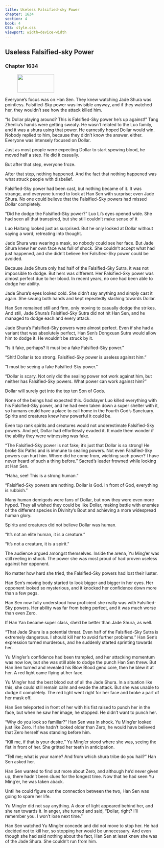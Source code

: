 ```yaml
---
title: Useless Falsified-sky Power
chapter: 1634
section: 4
book: 4
CSS: style.css
viewport: width=device-width
---
```


## Useless Falsified-sky Power

### Chapter 1634

<figure>
	<img src="../Images/gem.gif" alt="" id="gem" width="120" height="60" />
</figure>

Everyone’s focus was on Han Sen. They knew watching Jade Shura was pointless. Falsified-Sky power was invisible anyway, and if they watched her, they wouldn’t see how the attack killed him.

“Is Dollar playing around? This is Falsified-Sky power he’s up against!” Tang Zhenliu’s hands were getting sweaty. He wasn’t related to the Luo family, and it was a shura using that power. He earnestly hoped Dollar would win. Nobody replied to him, because they didn’t know the answer, either. Everyone was intensely focused on Dollar.

Just as most people were expecting Dollar to start spewing blood, he moved half a step. He did it casually.

But after that step, everyone froze.

After that step, nothing happened. And the fact that nothing happened was what struck people with disbelief.

Falsified-Sky power had been cast, but nothing became of it. It was strange, and everyone turned to look at Han Sen with surprise; even Jade Shura. No one could believe that the Falsified-Sky powers had missed Dollar completely.

“Did he dodge the Falsified-Sky power?” Luo Li’s eyes opened wide. She had seen all that transpired, but she still couldn’t make sense of it

Luo Haitang looked just as surprised. But he only looked at Dollar without saying a word, retreating into thought.

Jade Shura was wearing a mask, so nobody could see her face. But Jade Shura knew her own face was full of shock. She couldn’t accept what had just happened, and she didn’t believe her Falsified-Sky power could be avoided.

Because Jade Shura only had half of the Falsified-Sky Sutra, it was not impossible to dodge. But hers was different. Her Falsified-Sky power was almost perfect due to her blood. In recent years, no one had been able to dodge her ability.

Jade Shura’s eyes looked cold. She didn’t say anything and simply cast it again. She swung both hands and kept repeatedly slashing towards Dollar.

Han Sen remained still and firm, only moving to casually dodge the strikes. And still, Jade Shura’s Falsified-Sky Sutra did not hit Han Sen, and he managed to dodge each and every attack.

Jade Shura’s Falsified-Sky powers were almost perfect. Even if she had a variant that was absolutely perfect, Han Sen’s Dongxuan Sutra would allow him to dodge it. He wouldn’t be struck by it.

“Is it fake, perhaps? It must be a fake Falsified-Sky power.”

“Shit! Dollar is too strong. Falsified-Sky power is useless against him.”

“I must be seeing a fake Falsified-Sky power.”

“Dollar is scary. Not only did the sealing power not work against him, but neither has Falsified-Sky powers. What power can work against him?”

Dollar will surely get into the top ten Son of Gods.

None of the beings had expected this. Godslayer Luo killed everything with his Falsified-Sky power, and he had even taken down a super shelter with it, so humans could have a place to call home in the Fourth God’s Sanctuary. Spirits and creatures knew how powerful it could be.

Even top rank spirits and creatures would not underestimate Falsified-Sky powers. And yet, Dollar had effortlessly evaded it. It made them wonder if the ability they were witnessing was fake.

“The Falsified-Sky power is not fake; it’s just that Dollar is so strong! He broke Six Paths and is immune to sealing powers. Not even Falsified-Sky powers can hurt him. Where did he come from, wielding such power? I have never heard of such a thing before.” Sacred’s leader frowned while looking at Han Sen.

“Haha, see! This is a strong human.”

“Falsified-Sky powers are nothing. Dollar is God. In front of God, everything is rubbish.”

Many human demigods were fans of Dollar, but now they were even more hyped. They all wished they could be like Dollar, making battle with enemies of the different species in Divinity’s Bout and achieving a more widespread human glory.

Spirits and creatures did not believe Dollar was human.

“It’s not an elite human, it is a creature.”

“It’s not a creature, it is a spirit.”

The audience argued amongst themselves. Inside the arena, Yu Ming’er was still reeling in shock. The power she was most proud of had proven useless against her opponent.

No matter how hard she tried, the Falsified-Sky powers had lost their luster.

Han Sen’s moving body started to look bigger and bigger in her eyes. Her opponent looked so mysterious, and it knocked her confidence down more than a few pegs.

Han Sen now fully understood how proficient she really was with Falsified-Sky powers. Her ability was far from being perfect, and it was much worse than even Zero.

If Han Yan became super class, she’d be better than Jade Shura, as well.

“That Jade Shura is a potential threat. Even half of the Falsified-Sky Sutra is extremely dangerous. I should kill her to avoid further problems.” Han Sen’s expression turned murderous, and he suddenly started sprinting towards her.

Yu Ming’er’s confidence had been trampled, and her attacking momentum was now low, but she was still able to dodge the punch Han Sen threw. But Han Sen turned and revealed his Blow Blood geno core, then he blew it at her. A red light came flying at her face.

Yu Ming’er had the best blood out of all the Jade Shura. In a situation like this, she could still remain calm and evade the attack. But she was unable to dodge it completely. The red light went right for her face and broke a part of her mask off.

Han Sen teleported in front of her with his fist raised to punch her in the face, but when he saw her image, he stopped. He didn’t want to punch her.

“Why do you look so familiar?” Han Sen was in shock. Yu Ming’er looked just like Zero. If she hadn’t looked older than Zero, he would have believed that Zero herself was standing before him.

“Kill me, if that is your desire.” Yu Ming’er stood where she was, seeing the fist in front of her. She gritted her teeth in anticipation.

“Tell me; what is your name? And from which shura tribe do you hail?” Han Sen asked her.

Han Sen wanted to find out more about Zero, and although he’d never given up, there hadn’t been clues for the longest time. Now that he had seen Yu Ming’er, he was taken aback.

Until he could figure out the connection between the two, Han Sen was going to spare her life.

Yu Ming’er did not say anything. A door of light appeared behind her, and she ran towards it. In anger, she turned and said, “Dollar, right? I’ll remember you. I won’t lose next time.”

Han Sen watched Yu Ming’er concede and did not move to stop her. He had decided not to kill her, so stopping her would be unnecessary. And even though she had said nothing about the fact, Han Sen at least knew she was of the Jade Shura. She couldn’t run from him.